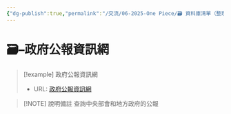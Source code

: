 ```yaml
---
{"dg-publish":true,"permalink":"/交流/06-2025-One Piece/🗃️ 資料庫清單（整理中）/政府公報資訊網/","title":"政府公報資訊網","tags":["文史資料","🗃️資料庫"],"noteIcon":"3","created":"2025-05-30T06:54:13.000+08:00","updated":"2025-05-30T05:17:17.000+08:00"}
---
```




# 🗃️–政府公報資訊網



> [!example] 政府公報資訊網
> - URL: [政府公報資訊網](https://gaz.ncl.edu.tw/index.jsp)



> [!NOTE] 說明備註
> 查詢中央部會和地方政府的公報


